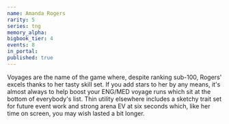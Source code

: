 ```yaml
---
name: Amanda Rogers
rarity: 5
series: tng
memory_alpha:
bigbook_tier: 4
events: 8
in_portal:
published: true
---
```


Voyages are the name of the game where, despite ranking sub-100, Rogers' excels thanks to her tasty skill set. If you add stars to her by any means, it's almost always to help boost your ENG/MED voyage runs which sit at the bottom of everybody's list. Thin utility elsewhere includes a sketchy trait set for future event work and strong arena EV at six seconds which, like her time on screen, you may wish lasted a bit longer.
